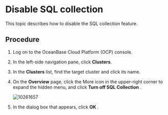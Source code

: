 # Disable SQL collection

This topic describes how to disable the SQL collection feature.

## Procedure

1. Log on to the OceanBase Cloud Platform (OCP) console.

2. In the left-side navigation pane, click **Clusters**.

3. In the **Clusters** list, find the target cluster and click its name.

4. On the **Overview** page, click the More icon in the upper-right corner to expand the hidden menu, and click **Turn off SQL Collection** .

   ![10261657](https://help-static-aliyun-doc.aliyuncs.com/assets/img/en-US/8993306461/p344169.png)

5. In the dialog box that appears, click **OK** .

